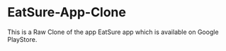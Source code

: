 # EatSure-App-Clone

This is a Raw Clone of the app EatSure app which is available on Google PlayStore. 
